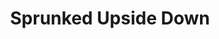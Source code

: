 ---
slug: sprunked-upside-down-124
title: Sprunked Upside Down
description: "Sprunked Upside Down is an exciting online game. Play for free directly in your browser!"
icon: /images/new_mods/Sprunked Upside Down.png
url: https://wowtbc.net/sprunkin/Sprunked-upside/index.html
previewImage: /images/new_mods/Sprunked Upside Down.png
type: new mods

# SEO配置
seo:
  title: "Sprunked Upside Down - Play Free Online Game | Fun Browser Games"
  description: "Sprunked Upside Down - Play this fun online game for free in your browser. No download required!"
  ogImage: "/images/new_mods/Sprunked Upside Down.png"
  keywords: "sprunked-upside-down-124, online game, browser game, free game, new mods game, play online"

videoUrls:
  - https://www.youtube.com/embed/example1
  - https://www.youtube.com/embed/example2

whyPlay:
  title: "Why Play Sprunked Upside Down?"
  items:
    - "Immersive Gameplay: Sprunked Upside Down offers an engaging and immersive gaming experience that will keep you entertained for hours"
    - "Challenging Levels: Test your skills with increasingly difficult challenges and obstacles"
    - "Beautiful Graphics: Enjoy stunning visuals and smooth animations that bring the game world to life"
    - "Regular Updates: New content and features are added regularly to keep the game fresh and exciting"
    - "Free to Play: Experience all the fun without spending a penny"
    - "Community Features: Connect with other players, share strategies, and compete for high scores"
    - "Cross-Platform: Play on any device with a web browser, no downloads required"

features:
  title: "Key Features of Sprunked Upside Down"
  image: "/images/new_mods/Sprunked Upside Down.png"
  items:
    - "Intuitive Controls: Easy to learn controls make Sprunked Upside Down accessible for players of all skill levels"
    - "Multiple Game Modes: Enjoy various gameplay options that provide different challenges and experiences"
    - "Character Customization: Personalize your gaming experience with unique characters and items"
    - "Achievement System: Complete special tasks to earn rewards and recognition"
    - "Leaderboards: Compete with players worldwide and see who can achieve the highest scores"

characteristics:
  title: "Game Characteristics"
  image: "/images/new_mods/Sprunked Upside Down.png"
  items:
    - "Genre: New mods game with elements of strategy and skill"
    - "Difficulty: Suitable for both casual gamers and those seeking a challenge"
    - "Play Time: Quick sessions or extended gameplay, depending on your preference"
    - "Art Style: Vibrant and engaging visuals that enhance the gaming experience"
    - "Sound Design: Immersive audio that complements the gameplay perfectly"

info: "Sprunked Upside Down is an exciting online game that offers players a unique and engaging gaming experience. With its intuitive controls, stunning visuals, and challenging gameplay, Sprunked Upside Down provides hours of entertainment for players of all ages and skill levels. Whether you're looking for a quick gaming session during a break or an extended play session, Sprunked Upside Down delivers an immersive experience that will keep you coming back for more. The game features multiple levels of increasing difficulty, ensuring that players are constantly challenged as they progress. With regular updates adding new content and features, Sprunked Upside Down remains fresh and exciting, providing endless entertainment options for its growing community of players."

howToPlayIntro: "Welcome to Sprunked Upside Down! This guide will walk you through the basics and help you master the game. Whether you're a beginner or looking to improve your skills, these tips and instructions will enhance your gaming experience."

howToPlaySteps:
  - title: "Getting Started"
    description: "Begin your Sprunked Upside Down adventure by familiarizing yourself with the controls. Use your keyboard or mouse to navigate through the game interface. The tutorial will guide you through the basic mechanics and help you understand the objectives."
  - title: "Understanding the Objectives"
    description: "In Sprunked Upside Down, your main goal is to progress through levels by completing specific objectives. Each level presents unique challenges that require different strategies and approaches."
  - title: "Mastering the Controls"
    description: "Practice using the controls to improve your precision and reaction time. Sprunked Upside Down requires quick reflexes and strategic thinking to overcome obstacles and defeat opponents."
  - title: "Utilizing Power-ups"
    description: "Collect power-ups throughout the game to enhance your abilities and overcome difficult challenges. Each power-up offers unique advantages that can be crucial for success."
  - title: "Developing Strategies"
    description: "As you progress in Sprunked Upside Down, develop effective strategies for different scenarios. Analyze patterns, anticipate challenges, and adapt your approach to maximize your performance."

faq:
  title: "Frequently Asked Questions about Sprunked Upside Down"
  items:
    - question: "Is Sprunked Upside Down free to play?"
      answer: "Yes, Sprunked Upside Down is completely free to play directly in your web browser. No downloads or purchases are required to enjoy the full game experience."
    - question: "Can I play Sprunked Upside Down on mobile devices?"
      answer: "Yes, Sprunked Upside Down is optimized for both desktop and mobile play. You can enjoy the game on any device with a web browser and internet connection."
    - question: "Are there any in-game purchases?"
      answer: "While Sprunked Upside Down is free to play, there may be optional in-game purchases available for cosmetic items or additional features that don't affect core gameplay."
    - question: "How often is Sprunked Upside Down updated?"
      answer: "The developers regularly update Sprunked Upside Down with new content, features, and improvements based on player feedback and game performance."
    - question: "Can I play Sprunked Upside Down offline?"
      answer: "Currently, Sprunked Upside Down requires an internet connection to play as it's a browser-based online game."
    - question: "Is Sprunked Upside Down suitable for children?"
      answer: "Yes, Sprunked Upside Down is designed to be family-friendly and suitable for players of all ages."
    - question: "How do I report bugs or issues?"
      answer: "If you encounter any problems while playing Sprunked Upside Down, you can report them through the game's support page or contact the developers directly through their website."
    - question: "Still Have Questions?"
      answer: "If you have additional questions about Sprunked Upside Down that aren't covered in this FAQ, please visit our support center or contact our customer service team for assistance."
---